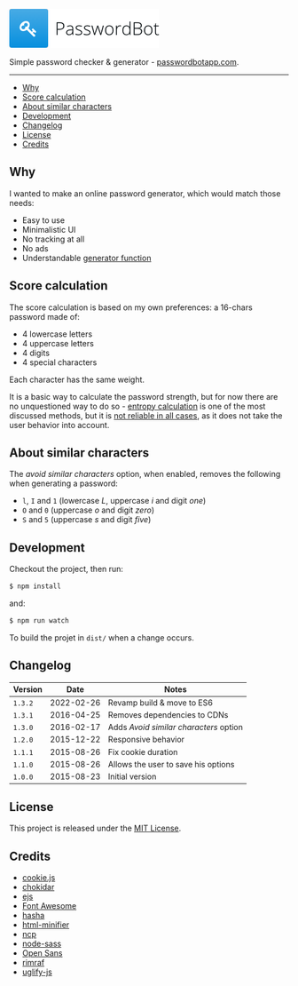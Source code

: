 ![PasswordBot](logo.png)

Simple password checker & generator - [passwordbotapp.com](http://passwordbotapp.com).

---

* [Why](#why)
* [Score calculation](#score-calculation)
* [About similar characters](#about-similar-characters)
* [Development](#development)
* [Changelog](#changelog)
* [License](#license)
* [Credits](#credits)

## Why

I wanted to make an online password generator, which would match those needs:

* Easy to use
* Minimalistic UI
* No tracking at all
* No ads
* Understandable [generator function](assets/js/src/generator.js)

## Score calculation

The score calculation is based on my own preferences: a 16-chars password made of:

* 4 lowercase letters
* 4 uppercase letters
* 4 digits
* 4 special characters

Each character has the same weight.

It is a basic way to calculate the password strength, but for now there are no unquestioned way to do so - [entropy calculation](https://en.wikipedia.org/wiki/Password_strength#Entropy_as_a_measure_of_password_strength) is one of the most discussed methods, but it is [not reliable in all cases](https://diogomonica.com/posts/password-security-why-the-horse-battery-staple-is-not-correct/), as it does not take the user behavior into account.

## About similar characters

The *avoid similar characters* option, when enabled, removes the following when generating a password:

* `l`, `I` and `1` (lowercase *L*, uppercase *i* and digit *one*)
* `O` and `0` (uppercase *o* and digit *zero*)
* `S` and `5` (uppercase *s* and digit *five*)

## Development

Checkout the project, then run:

```bash
$ npm install
```

and:

```bash
$ npm run watch
```

To build the projet in `dist/` when a change occurs.

## Changelog

| Version | Date | Notes |
| --- | --- | --- |
| `1.3.2` | 2022-02-26 | Revamp build & move to ES6 |
| `1.3.1` | 2016-04-25 | Removes dependencies to CDNs |
| `1.3.0` | 2016-02-17 | Adds *Avoid similar characters* option |
| `1.2.0` | 2015-12-22 | Responsive behavior |
| `1.1.1` | 2015-08-26 | Fix cookie duration |
| `1.1.0` | 2015-08-26 | Allows the user to save his options |
| `1.0.0` | 2015-08-23 | Initial version |

## License

This project is released under the [MIT License](license.md).

## Credits

* [cookie.js](https://github.com/js-coder/cookie.js)
* [chokidar](https://github.com/kimmobrunfeldt/chokidar-cli)
* [ejs](http://ejs.co/)
* [Font Awesome](http://fontawesome.io/)
* [hasha](https://github.com/sindresorhus/hasha)
* [html-minifier](https://github.com/kangax/html-minifier)
* [ncp](https://github.com/AvianFlu/ncp)
* [node-sass](https://github.com/sass/node-sass)
* [Open Sans](http://www.opensans.com/)
* [rimraf](https://github.com/isaacs/rimraf)
* [uglify-js](https://github.com/mishoo/UglifyJS2)
